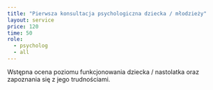 ```yaml
---
title: "Pierwsza konsultacja psychologiczna dziecka / młodzieży"
layout: service
price: 120
time: 50
role:
  - psycholog
  - all
---
```


Wstępna ocena poziomu funkcjonowania dziecka / nastolatka oraz zapoznania się z jego trudnościami.
